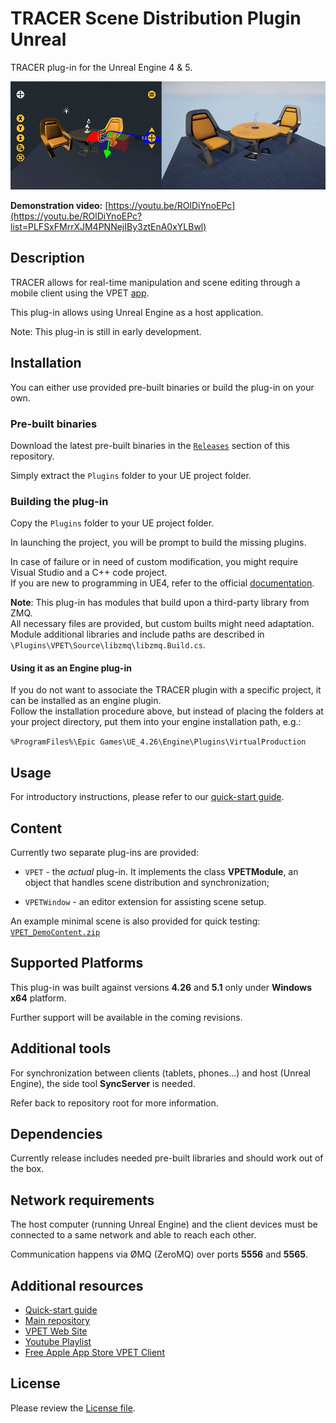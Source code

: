 # TRACER Scene Distribution Plugin Unreal

TRACER plug-in for the Unreal Engine 4 & 5.

<!--
[![VPET Unreal Teaser](http://img.youtube.com/vi/ROlDiYnoEPc/0.jpg)](https://youtu.be/ROlDiYnoEPc?list=PLFSxFMrrXJM4PNNejIBy3ztEnA0xYLBwl "VPET Unreal Teaser")
-->
![VPET Unreal](../.doc/img/unreal/vpet_unreal.gif)

**Demonstration video:** [https://youtu.be/ROlDiYnoEPc](https://youtu.be/ROlDiYnoEPc?list=PLFSxFMrrXJM4PNNejIBy3ztEnA0xYLBwl)


## Description

TRACER allows for real-time manipulation and scene editing through a mobile client using the VPET [app](https://apps.apple.com/de/app/vpet/id1374394388).

This plug-in allows using Unreal Engine as a host application.

Note: This plug-in is still in early development.


## Installation

You can either use provided pre-built binaries or build the plug-in on your own.

### Pre-built binaries

Download the latest pre-built binaries in the [`Releases`](../../../releases/) section of this repository.

Simply extract the `Plugins` folder to your UE project folder.

### Building the plug-in 

Copy the `Plugins` folder to your UE project folder.

In launching the project, you will be prompt to build the missing plugins.

In case of failure or in need of custom modification, you might require Visual Studio and a C++ code project.  
If you are new to programming in UE4, refer to the official [documentation](https://docs.unrealengine.com/5.2/en-US/).

**Note**: This plug-in has modules that build upon a third-party library from ZMQ.  
All necessary files are provided, but custom builts might need adaptation.  
Module additional libraries and include paths are described in `\Plugins\VPET\Source\libzmq\libzmq.Build.cs`.

#### Using it as an Engine plug-in

If you do not want to associate the TRACER plugin with a specific project, it can be installed as an engine plugin.  
Follow the installation procedure above, but instead of placing the folders at your project directory, put them into your engine installation path, e.g.:

`%ProgramFiles%\Epic Games\UE_4.26\Engine\Plugins\VirtualProduction`


## Usage

For introductory instructions, please refer to our [quick-start guide](../.doc/VPET_Unreal_Quickstart.md).


## Content

Currently two separate plug-ins are provided:

- `VPET` - the *actual* plug-in. It implements the class **VPETModule**, an object that 
handles scene distribution and synchronization;

- `VPETWindow` - an editor extension for assisting scene setup.

An example minimal scene is also provided for quick testing: [`VPET_DemoContent.zip`](https://github.com/FilmakademieRnd/VPET/blob/VPET2.0/SceneDistribution_Unreal/VPET_DemoContent.zip)


## Supported Platforms

This plug-in was built against versions **4.26** and **5.1**
only under **Windows x64** platform.

Further support will be available in the coming revisions.


## Additional tools

For synchronization between clients (tablets, phones...) and host (Unreal Engine),
the side tool **SyncServer** is needed.

Refer back to repository root for more information.


## Dependencies

Currently release includes needed pre-built libraries and should work out of the box.


## Network requirements

The host computer (running Unreal Engine) and the client devices must be connected to 
a same network and able to reach each other.

Communication happens via ØMQ (ZeroMQ) over ports **5556** and **5565**.


## Additional resources

* [Quick-start guide](../.doc/VPET_Unreal_Quickstart.md)
* [Main repository](https://github.com/FilmakademieRnd/VPET)
* [VPET Web Site](https://animationsinstitut.de/en/research/tools/vpet)
* [Youtube Playlist](https://www.youtube.com/embed/videoseries?list=PLFSxFMrrXJM4PNNejIBy3ztEnA0xYLBwl)
* [Free Apple App Store VPET Client](https://apps.apple.com/de/app/vpet/id1374394388)

## License

Please review the [License file](LICENSE.TXT).
